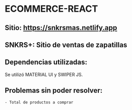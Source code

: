 # ECOMMERCE-REACT

## Sitio: https://snkrsmas.netlify.app

## SNKRS+: Sitio de ventas de zapatillas

## Dependencias utilizadas:

Se utilizó MATERIAL UI y SWIPER JS.


## Problemas sin poder resolver:
    - Total de productos a comprar

